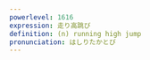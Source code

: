 ```yaml
---
powerlevel: 1616
expression: 走り高跳び
definition: (n) running high jump
pronunciation: はしりたかとび
---
```

